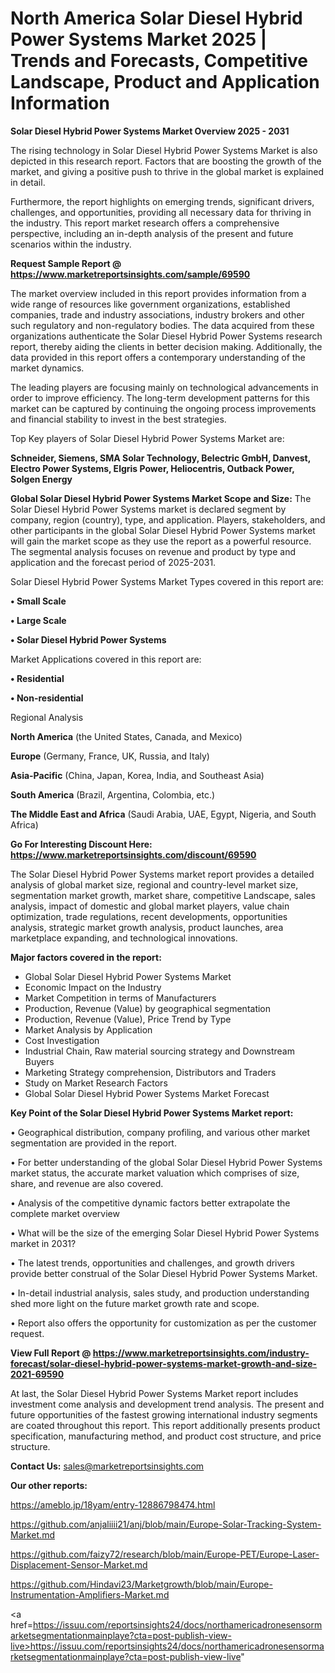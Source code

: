 # North America Solar Diesel Hybrid Power Systems Market 2025 | Trends and Forecasts, Competitive Landscape, Product and Application Information

<Strong> Solar Diesel Hybrid Power Systems Market Overview 2025 - 2031</strong>

The rising technology in Solar Diesel Hybrid Power Systems Market is also depicted in this research report. Factors that are boosting the growth of the market, and giving a positive push to thrive in the global market is explained in detail.

Furthermore, the report highlights on emerging trends, significant drivers, challenges, and opportunities, providing all necessary data for thriving in the industry. This report market research offers a comprehensive perspective, including an in-depth analysis of the present and future scenarios within the industry.

<strong>Request Sample Report @ <a href=https://www.marketreportsinsights.com/sample/69590>https://www.marketreportsinsights.com/sample/69590</a></strong>

The market overview included in this report provides information from a wide range of resources like government organizations, established companies, trade and industry associations, industry brokers and other such regulatory and non-regulatory bodies. The data acquired from these organizations authenticate the Solar Diesel Hybrid Power Systems research report, thereby aiding the clients in better decision making. Additionally, the data provided in this report offers a contemporary understanding of the market dynamics.

The leading players are focusing mainly on technological advancements in order to improve efficiency. The long-term development patterns for this market can be captured by continuing the ongoing process improvements and financial stability to invest in the best strategies.

Top Key players of Solar Diesel Hybrid Power Systems Market are:

<strong>Schneider, Siemens, SMA Solar Technology, Belectric GmbH, Danvest, Electro Power Systems, Elgris Power, Heliocentris, Outback Power, Solgen Energy</strong>

<strong><b>Global Solar Diesel Hybrid Power Systems Market Scope and Size:</b></strong>
The Solar Diesel Hybrid Power Systems market is declared segment by company, region (country), type, and application. Players, stakeholders, and other participants in the global Solar Diesel Hybrid Power Systems market will gain the market scope as they use the report as a powerful resource. The segmental analysis focuses on revenue and product by type and application and the forecast period of 2025-2031.

Solar Diesel Hybrid Power Systems Market Types covered in this report are:

<strong>• Small Scale

• Large Scale

• Solar Diesel Hybrid Power Systems</strong>

Market Applications covered in this report are:

<strong>• Residential

• Non-residential</strong> 

Regional Analysis

<strong>North America</strong> (the United States, Canada, and Mexico)

<strong>Europe</strong> (Germany, France, UK, Russia, and Italy)

<strong>Asia-Pacific</strong> (China, Japan, Korea, India, and Southeast Asia)

<strong>South America</strong> (Brazil, Argentina, Colombia, etc.)

<strong>The Middle East and Africa</strong> (Saudi Arabia, UAE, Egypt, Nigeria, and South Africa)

<strong>Go For Interesting Discount Here: <a href=https://www.marketreportsinsights.com/discount/69590>https://www.marketreportsinsights.com/discount/69590</a></strong>

The Solar Diesel Hybrid Power Systems market report provides a detailed analysis of global market size, regional and country-level market size, segmentation market growth, market share, competitive Landscape, sales analysis, impact of domestic and global market players, value chain optimization, trade regulations, recent developments, opportunities analysis, strategic market growth analysis, product launches, area marketplace expanding, and technological innovations.

<strong><b>Major factors covered in the report:</b></strong>
<ul>
  <li>Global Solar Diesel Hybrid Power Systems Market </li>
  <li>Economic Impact on the Industry</li>
  <li>Market Competition in terms of Manufacturers</li>
  <li>Production, Revenue (Value) by geographical segmentation</li>
  <li>Production, Revenue (Value), Price Trend by Type</li>
  <li>Market Analysis by Application</li>
  <li>Cost Investigation</li>
  <li>Industrial Chain, Raw material sourcing strategy and Downstream Buyers</li>
  <li>Marketing Strategy comprehension, Distributors and Traders</li>
  <li>Study on Market Research Factors</li>
  <li>Global Solar Diesel Hybrid Power Systems Market Forecast</li>
</ul>

<strong><b>Key Point of the Solar Diesel Hybrid Power Systems Market report:</b></strong>

• Geographical distribution, company profiling, and various other market segmentation are provided in the report.

• For better understanding of the global Solar Diesel Hybrid Power Systems market status, the accurate market valuation which comprises of size, share, and revenue are also covered.

• Analysis of the competitive dynamic factors better extrapolate the complete market overview

• What will be the size of the emerging Solar Diesel Hybrid Power Systems market in 2031?

• The latest trends, opportunities and challenges, and growth drivers provide better construal of the Solar Diesel Hybrid Power Systems Market.

• In-detail industrial analysis, sales study, and production understanding shed more light on the future market growth rate and scope.

• Report also offers the opportunity for customization as per the customer request.

<strong><b>View Full Report @ <a href=https://www.marketreportsinsights.com/industry-forecast/solar-diesel-hybrid-power-systems-market-growth-and-size-2021-69590>https://www.marketreportsinsights.com/industry-forecast/solar-diesel-hybrid-power-systems-market-growth-and-size-2021-69590</a></b></strong>


At last, the Solar Diesel Hybrid Power Systems Market report includes investment come analysis and development trend analysis. The present and future opportunities of the fastest growing international industry segments are coated throughout this report. This report additionally presents product specification, manufacturing method, and product cost structure, and price structure.

<strong>Contact Us:</strong>
sales@marketreportsinsights.com

<strong>Our other reports:</strong>

<a href=https://ameblo.jp/18yam/entry-12886798474.html>https://ameblo.jp/18yam/entry-12886798474.html</a>

<a href=https://github.com/anjaliiii21/anj/blob/main/Europe-Solar-Tracking-System-Market.md>https://github.com/anjaliiii21/anj/blob/main/Europe-Solar-Tracking-System-Market.md</a>

<a href=https://github.com/faizy72/research/blob/main/Europe-PET/Europe-Laser-Displacement-Sensor-Market.md>https://github.com/faizy72/research/blob/main/Europe-PET/Europe-Laser-Displacement-Sensor-Market.md</a>

<a href=https://github.com/Hindavi23/Marketgrowth/blob/main/Europe-Instrumentation-Amplifiers-Market.md>https://github.com/Hindavi23/Marketgrowth/blob/main/Europe-Instrumentation-Amplifiers-Market.md</a>

<a href=https://issuu.com/reportsinsights24/docs/northamericadronesensormarketsegmentationmainplaye?cta=post-publish-view-live>https://issuu.com/reportsinsights24/docs/northamericadronesensormarketsegmentationmainplaye?cta=post-publish-view-live</a>"
